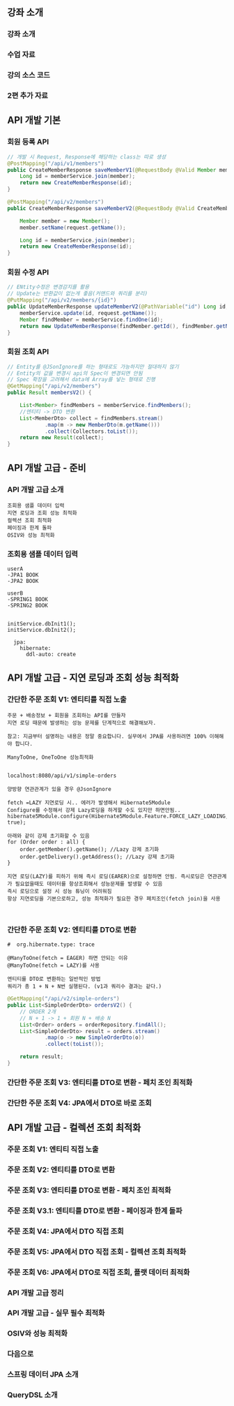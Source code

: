 ## 강좌 소개
### 강좌 소개
### 수업 자료
### 강의 소스 코드
### 2편 추가 자료

## API 개발 기본
### 회원 등록 API
```java
// 개발 시 Request, Response에 해당하는 class는 따로 생성
@PostMapping("/api/v1/members")
public CreateMemberResponse saveMemberV1(@RequestBody @Valid Member member) {
    Long id = memberService.join(member);
    return new CreateMemberResponse(id);
}

@PostMapping("/api/v2/members")
public CreateMemberResponse saveMemberV2(@RequestBody @Valid CreateMemberRequest request) {

    Member member = new Member();
    member.setName(request.getName());

    Long id = memberService.join(member);
    return new CreateMemberResponse(id);
}
```
### 회원 수정 API
```java
// ENtity수정은 변경감지를 활용
// Update는 반환값이 없는게 좋음(커맨드와 쿼리를 분리)
@PutMapping("/api/v2/members/{id}")
public UpdateMemberResponse updateMemberV2(@PathVariable("id") Long id, @RequestBody @Valid UpdateMemberRequest request) {
    memberService.update(id, request.getName());
    Member findMember = memberService.findOne(id);
    return new UpdateMemberResponse(findMember.getId(), findMember.getName());
}
```
### 회원 조회 API
```java
// Entity를 @JSonIgnore를 하는 형태로도 가능하지만 절대하지 않기
// Entity의 값을 변경시 api의 Spec이 변경되면 안됨
// Spec 확장을 고려해서 data에 Array를 넣는 형태로 진행
@GetMapping("/api/v2/members")
public Result membersV2() {

    List<Member> findMembers = memberService.findMembers();
    //엔티티 -> DTO 변환
    List<MemberDto> collect = findMembers.stream()
            .map(m -> new MemberDto(m.getName()))
            .collect(Collectors.toList());
    return new Result(collect);
}

```

## API 개발 고급 - 준비
### API 개발 고급 소개

```
조회용 샘플 데이터 입력
지연 로딩과 조회 성능 최적화
컬렉션 조회 최적화
페이징과 한계 돌파
OSIV와 성능 최적화
```

### 조회용 샘플 데이터 입력

```
userA
-JPA1 BOOK
-JPA2 BOOK

userB
-SPRING1 BOOK
-SPRING2 BOOK


initService.dbInit1();
initService.dbInit2();

  jpa:
    hibernate:
      ddl-auto: create
```

## API 개발 고급 - 지연 로딩과 조회 성능 최적화
### 간단한 주문 조회 V1: 엔티티를 직접 노출
```
주문 + 배송정보 + 회원을 조회하는 API를 만들자
지연 로딩 때문에 발생하는 성능 문제를 단계적으로 해결해보자.

참고: 지금부터 설명하는 내용은 정말 중요합니다. 실무에서 JPA를 사용하려면 100% 이해해야 합니다.

ManyToOne, OneToOne 성능최적화


localhost:8080/api/v1/simple-orders

양방향 연관관계가 있을 경우 @JsonIgnore

fetch =LAZY 지연로딩 시.. 에러가 발생해서 Hibernate5Module
Configure를 수정해서 강제 Lazy로딩을 하게할 수도 있지만 하면안됨..
hibernate5Module.configure(Hibernate5Module.Feature.FORCE_LAZY_LOADING, true);

아래와 같이 강제 초기화할 수 있음
for (Order order : all) {
    order.getMember().getName(); //Lazy 강제 초기화
    order.getDelivery().getAddress(); //Lazy 강제 초기화
}

지연 로딩(LAZY)를 피하기 위해 즉시 로딩(EARER)으로 설정하면 안됨. 즉시로딩은 연관관계가 필요없을때도 데이터를 항상조회해서 성능문제를 발생할 수 있음
즉시 로딩으로 설정 시 성능 튜닝이 어려워짐
항상 지연로딩을 기본으로하고, 성능 최적화가 필요한 경우 페치조인(fetch join)을 사용



```
### 간단한 주문 조회 V2: 엔티티를 DTO로 변환

```
#  org.hibernate.type: trace

@ManyToOne(fetch = EAGER) 하면 안되는 이유 
@ManyToOne(fetch = LAZY)를 사용

엔티티를 DTO로 변환하는 일반적인 방법
쿼리가 총 1 + N + N번 실행된다. (v1과 쿼리수 결과는 같다.)

```
```java
@GetMapping("/api/v2/simple-orders")
public List<SimpleOrderDto> ordersV2() {
    // ORDER 2개
    // N + 1 -> 1 + 회원 N + 배송 N
    List<Order> orders = orderRepository.findAll();
    List<SimpleOrderDto> result = orders.stream()
            .map(o -> new SimpleOrderDto(o))
            .collect(toList());

    return result;
}
```

### 간단한 주문 조회 V3: 엔티티를 DTO로 변환 - 페치 조인 최적화
### 간단한 주문 조회 V4: JPA에서 DTO로 바로 조회


## API 개발 고급 - 컬렉션 조회 최적화
### 주문 조회 V1: 엔티티 직접 노출
### 주문 조회 V2: 엔티티를 DTO로 변환
### 주문 조회 V3: 엔티티를 DTO로 변환 - 페치 조인 최적화
### 주문 조회 V3.1: 엔티티를 DTO로 변환 - 페이징과 한계 돌파
### 주문 조회 V4: JPA에서 DTO 직접 조회
### 주문 조회 V5: JPA에서 DTO 직접 조회 - 컬렉션 조회 최적화
### 주문 조회 V6: JPA에서 DTO로 직접 조회, 플랫 데이터 최적화
### API 개발 고급 정리


### API 개발 고급 - 실무 필수 최적화
### OSIV와 성능 최적화
### 다음으로
### 스프링 데이터 JPA 소개
### QueryDSL 소개